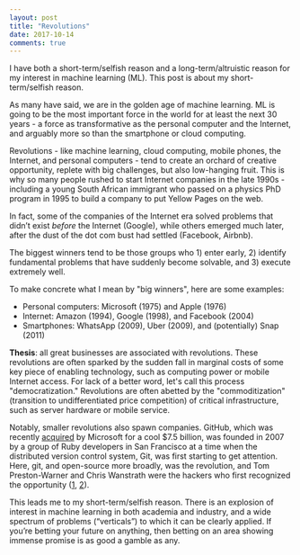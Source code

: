 ```yaml
---
layout: post
title: "Revolutions"
date: 2017-10-14
comments: true
---
```


I have both a short-term/selfish reason and a long-term/altruistic reason for my interest in machine learning (ML). This post is about my short-term/selfish reason.

As many have said, we are in the golden age of machine learning. ML is going to be the most important force in the world for at least the next 30 years - a force as transformative as the personal computer and the Internet, and arguably more so than the smartphone or cloud computing.

Revolutions - like machine learning, cloud computing, mobile phones, the Internet, and personal computers - tend to create an orchard of creative opportunity, replete with big challenges, but also low-hanging fruit. This is why so many people rushed to start Internet companies in the late 1990s - including a young South African immigrant who passed on a physics PhD program in 1995 to build a company to put Yellow Pages on the web.

In fact, some of the companies of the Internet era solved problems that didn’t exist *before* the Internet (Google), while others emerged much later, after the dust of the dot com bust had settled (Facebook, Airbnb).

The biggest winners tend to be those groups who 1) enter early, 2) identify fundamental problems that have suddenly become solvable, and 3) execute extremely well. <!-- include "and" -->

To make concrete what I mean by "big winners", here are some examples:

- Personal computers: Microsoft (1975) and Apple (1976)
- Internet: Amazon (1994), Google (1998), and Facebook (2004)
- Smartphones: WhatsApp (2009), Uber (2009), and (potentially) Snap (2011)

**Thesis**: all great businesses are associated with revolutions. These revolutions are often sparked by the sudden fall in marginal costs of some key piece of enabling technology, such as computing power or mobile Internet access. For lack of a better word, let's call this process "democratization." Revolutions are often abetted by the "commoditization" (transition to undifferentiated price competition) of critical infrastructure, such as server hardware or mobile service. 

<!-- Comment on payments and telecommunications infrastructure. -->
<!-- Comment on economies of scale (cloud, machine learning) vs. marginal costs (PCs, phones). -->
<!-- Comment on creation of open "platforms" (distribution channels) with wide reach, such as the web or Apple's App Store. -->

Notably, smaller revolutions also spawn companies. GitHub, which was recently [acquired](https://www.theverge.com/2018/6/4/17422788/microsoft-github-acquisition-official-deal) by Microsoft for a cool $7.5 billion, was founded in 2007 by a group of Ruby developers in San Francisco at a time when the distributed version control system, Git, was first starting to get attention. Here, git, and open-source more broadly, was the revolution, and Tom Preston-Warner and Chris Wanstrath were the hackers who first recognized the opportunity ([1](https://www.wired.com/2012/02/github-2/), [2](http://tom.preston-werner.com/2011/05/03/rejected-bio-from-the-setup.html)).

This leads me to my short-term/selfish reason.  There is an explosion of interest in machine learning in both academia and industry, and a wide spectrum of problems (“verticals”) to which it can be clearly applied. If you’re betting your future on anything, then betting on an area showing immense promise is as good a gamble as any.





